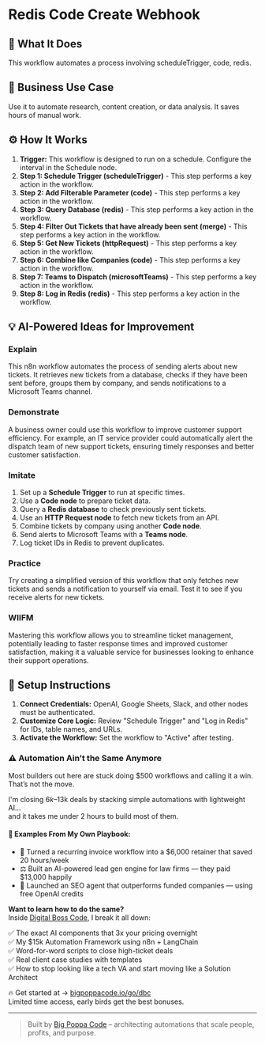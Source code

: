 # Redis Code Create Webhook

## 🚀 What It Does
This workflow automates a process involving scheduleTrigger, code, redis.

## 💼 Business Use Case
Use it to automate research, content creation, or data analysis. It saves hours of manual work.

## ⚙️ How It Works
1.  **Trigger:** This workflow is designed to run on a schedule. Configure the interval in the Schedule node.
2. **Step 1: Schedule Trigger (scheduleTrigger)** - This step performs a key action in the workflow.
3. **Step 2: Add Filterable Parameter (code)** - This step performs a key action in the workflow.
4. **Step 3: Query Database (redis)** - This step performs a key action in the workflow.
5. **Step 4: Filter Out Tickets that have already been sent (merge)** - This step performs a key action in the workflow.
6. **Step 5: Get New Tickets (httpRequest)** - This step performs a key action in the workflow.
7. **Step 6: Combine like Companies (code)** - This step performs a key action in the workflow.
8. **Step 7: Teams to Dispatch (microsoftTeams)** - This step performs a key action in the workflow.
9. **Step 8: Log in Redis (redis)** - This step performs a key action in the workflow.

## 💡 AI-Powered Ideas for Improvement
### Explain
This n8n workflow automates the process of sending alerts about new tickets. It retrieves new tickets from a database, checks if they have been sent before, groups them by company, and sends notifications to a Microsoft Teams channel.

### Demonstrate
A business owner could use this workflow to improve customer support efficiency. For example, an IT service provider could automatically alert the dispatch team of new support tickets, ensuring timely responses and better customer satisfaction.

### Imitate
1. Set up a **Schedule Trigger** to run at specific times.
2. Use a **Code node** to prepare ticket data.
3. Query a **Redis database** to check previously sent tickets.
4. Use an **HTTP Request node** to fetch new tickets from an API.
5. Combine tickets by company using another **Code node**.
6. Send alerts to Microsoft Teams with a **Teams node**.
7. Log ticket IDs in Redis to prevent duplicates.

### Practice
Try creating a simplified version of this workflow that only fetches new tickets and sends a notification to yourself via email. Test it to see if you receive alerts for new tickets.

### WIIFM
Mastering this workflow allows you to streamline ticket management, potentially leading to faster response times and improved customer satisfaction, making it a valuable service for businesses looking to enhance their support operations.

## 🔧 Setup Instructions
1. **Connect Credentials:** OpenAI, Google Sheets, Slack, and other nodes must be authenticated.
2. **Customize Core Logic:** Review "Schedule Trigger" and "Log in Redis" for IDs, table names, and URLs.
3. **Activate the Workflow:** Set the workflow to "Active" after testing.

### ⚠️ Automation Ain’t the Same Anymore

Most builders out here are stuck doing $500 workflows and calling it a win.  
That’s not the move.  

I'm closing $6k–$13k deals by stacking simple automations with lightweight AI...  
and it takes me under 2 hours to build most of them.

#### 🧠 Examples From My Own Playbook:
- 🔁 Turned a recurring invoice workflow into a $6,000 retainer that saved 20 hours/week  
- ⚖️ Built an AI-powered lead gen engine for law firms — they paid $13,000 happily  
- 🚀 Launched an SEO agent that outperforms funded companies — using free OpenAI credits  

**Want to learn how to do the same?**  
Inside [Digital Boss Code](https://bigpoppacode.io/go/dbc), I break it all down:

✅ The exact AI components that 3x your pricing overnight  
✅ My $15k Automation Framework using n8n + LangChain  
✅ Word-for-word scripts to close high-ticket deals  
✅ Real client case studies with templates  
✅ How to stop looking like a tech VA and start moving like a Solution Architect  

🔥 Get started at → [bigpoppacode.io/go/dbc](https://bigpoppacode.io/go/dbc)  
Limited time access, early birds get the best bonuses.

---
> Built by [Big Poppa Code](https://bigpoppacode.io) – architecting automations that scale people, profits, and purpose.

